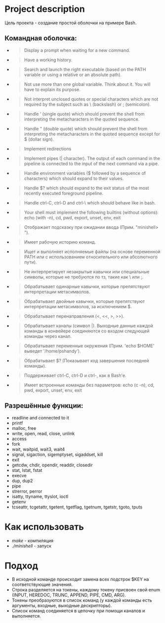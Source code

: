 
# **Project description**
Цель проекта - создание простой оболочки на примере Bash.

## Командная оболочка:
* > Display a prompt when waiting for a new command.
* > Have a working history.
* > Search and launch the right executable (based on the PATH variable or using a relative or an absolute path).
* > Not use more than one global variable. Think about it. You will have to explain its purpose.
* > Not interpret unclosed quotes or special characters which are not required by the subject such as \ (backslash) or ; (semicolon).
* > Handle ’ (single quote) which should prevent the shell from interpreting the metacharacters in the quoted sequence.
* > Handle " (double quote) which should prevent the shell from interpreting the metacharacters in the quoted sequence except for $ (dollar sign).
* > Implement redirections
* > Implement pipes (| character). The output of each command in the pipeline is connected to the input of the next command via a pipe.
* > Handle environment variables ($ followed by a sequence of characters) which should expand to their values.
* > Handle $? which should expand to the exit status of the most recently executed foreground pipeline.
* > Handle ctrl-C, ctrl-D and ctrl-\ which should behave like in bash.
* > Your shell must implement the following builtins (without options): echo (with -n), cd, pwd, export, unset, env, exit

* > Отображает подсказку при ожидании ввода (Прим. "minishell> ").
* > Имеет рабочую историю команд.
* > Ищет и выполняет исполняемые файлы (на основе переменной PATH или с использованием относительного или абсолютного пути).
* > Не интерпретирует незакрытые кавычки или специальные символы, которые не требуются по тз, такие как \ или ;.
* > Обрабатывает одинарные кавычки, которые препятствуют интерпретации метасимволов.
* > Обрабатывает двойные кавычки, которые препятствуют интерпретации метасимволов, за исключением $.
* > Обрабатывает перенаправления (<, <<, >, >>).
* > Обрабатывает каналы (символ |). Выходные данные каждой команды в конвейере соединяются со входом следующей команды через канал.
* > Обрабатывает переменные окружения (Прим. 'echo $HOME' выведет '/home/pshandy').
* > Обрабатывает $? (Показывает код завершения последней команды).
* > Поддерживает ctrl-C, ctrl-D и ctrl-\, как в Bash'e.
* > Имеет встроенные команды без параметров: echo (с -n), cd, pwd, export, unset, env, exit

## Разрешённые функции:
* readline and connected to it
* printf
* malloc, free
* write, open, read, close, unlink
* access
* fork
* wait, waitpid, wait3, wait4
* signal, sigaction, sigemptyset, sigaddset, kill
* exit
* getcdw, chdir, opendir, readdir, closedir
* stat, lstat, fstat
* execve
* dup, dup2
* pipe
* strerror, perror
* isatty, ttyname, ttyslot, ioctl
* getenv
* tcseattr, tcgetattr, tgetent, tgetflag, tgetnum, tgetstr, tgoto, tputs


# **Как использовать**
* *make* - компиляция
* *./minishell* - запуск

# **Подход**
* В исходной команде происходит замена всех подстрок $KEY на соответствующие значения.
* Строка разделяется на токены, каждому токену присвоен свой enum (INPUT, HEREDOC, TRUNC, APPEND, PIPE, CMD, ARG).
* Токены преобразуются в список команд (у каждой команды есть аргументы, входные, выходные дескрипторы).
* Список команд соединяется в цепочку при помощи каналов и выполняется.
